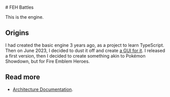 # FEH Battles

This is the engine.

## Origins

I had created the basic engine 3 years ago, as a project to learn TypeScript. Then on June 2023, I decided to dust it off and create [a GUI for it](https://github.com/mk360/feh). I released a first version, then I decided to create something akin to Pokémon Showdown, but for Fire Emblem Heroes.

## Read more

- [Architecture Documentation](./src/architecture.md).
